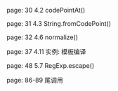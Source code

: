 page: 30 4.2 codePointAt()

page: 31 4.3 String.fromCodePoint()

page: 32 4.6 normalize()

page: 37 4.11 实例: 模板编译

page: 48 5.7 RegExp.escape()

page: 86-89 尾调用